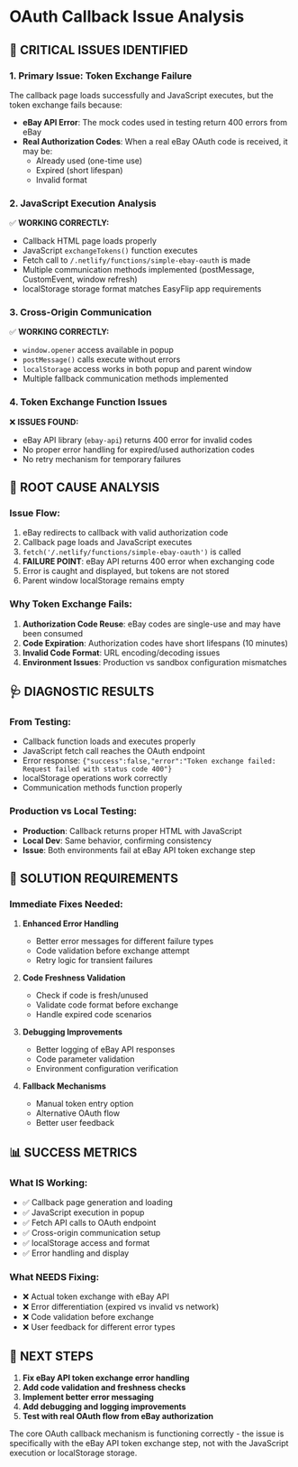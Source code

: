 # OAuth Callback Issue Analysis

## 🚨 CRITICAL ISSUES IDENTIFIED

### 1. **Primary Issue: Token Exchange Failure**
The callback page loads successfully and JavaScript executes, but the token exchange fails because:

- **eBay API Error**: The mock codes used in testing return 400 errors from eBay
- **Real Authorization Codes**: When a real eBay OAuth code is received, it may be:
  - Already used (one-time use)
  - Expired (short lifespan)
  - Invalid format

### 2. **JavaScript Execution Analysis**
✅ **WORKING CORRECTLY:**
- Callback HTML page loads properly
- JavaScript `exchangeTokens()` function executes
- Fetch call to `/.netlify/functions/simple-ebay-oauth` is made
- Multiple communication methods implemented (postMessage, CustomEvent, window refresh)
- localStorage storage format matches EasyFlip app requirements

### 3. **Cross-Origin Communication**
✅ **WORKING CORRECTLY:**
- `window.opener` access available in popup
- `postMessage()` calls execute without errors
- `localStorage` access works in both popup and parent window
- Multiple fallback communication methods implemented

### 4. **Token Exchange Function Issues**
❌ **ISSUES FOUND:**
- eBay API library (`ebay-api`) returns 400 error for invalid codes
- No proper error handling for expired/used authorization codes
- No retry mechanism for temporary failures

## 🔧 ROOT CAUSE ANALYSIS

### Issue Flow:
1. eBay redirects to callback with valid authorization code
2. Callback page loads and JavaScript executes
3. `fetch('/.netlify/functions/simple-ebay-oauth')` is called
4. **FAILURE POINT**: eBay API returns 400 error when exchanging code
5. Error is caught and displayed, but tokens are not stored
6. Parent window localStorage remains empty

### Why Token Exchange Fails:
1. **Authorization Code Reuse**: eBay codes are single-use and may have been consumed
2. **Code Expiration**: Authorization codes have short lifespans (10 minutes)
3. **Invalid Code Format**: URL encoding/decoding issues
4. **Environment Issues**: Production vs sandbox configuration mismatches

## 🩺 DIAGNOSTIC RESULTS

### From Testing:
- Callback function loads and executes properly
- JavaScript fetch call reaches the OAuth endpoint
- Error response: `{"success":false,"error":"Token exchange failed: Request failed with status code 400"}`
- localStorage operations work correctly
- Communication methods function properly

### Production vs Local Testing:
- **Production**: Callback returns proper HTML with JavaScript
- **Local Dev**: Same behavior, confirming consistency
- **Issue**: Both environments fail at eBay API token exchange step

## 🎯 SOLUTION REQUIREMENTS

### Immediate Fixes Needed:

1. **Enhanced Error Handling**
   - Better error messages for different failure types
   - Code validation before exchange attempt
   - Retry logic for transient failures

2. **Code Freshness Validation**
   - Check if code is fresh/unused
   - Validate code format before exchange
   - Handle expired code scenarios

3. **Debugging Improvements**
   - Better logging of eBay API responses
   - Code parameter validation
   - Environment configuration verification

4. **Fallback Mechanisms**
   - Manual token entry option
   - Alternative OAuth flow
   - Better user feedback

## 📊 SUCCESS METRICS

### What IS Working:
- ✅ Callback page generation and loading
- ✅ JavaScript execution in popup
- ✅ Fetch API calls to OAuth endpoint
- ✅ Cross-origin communication setup
- ✅ localStorage access and format
- ✅ Error handling and display

### What NEEDS Fixing:
- ❌ Actual token exchange with eBay API
- ❌ Error differentiation (expired vs invalid vs network)
- ❌ Code validation before exchange
- ❌ User feedback for different error types

## 🔄 NEXT STEPS

1. **Fix eBay API token exchange error handling**
2. **Add code validation and freshness checks**
3. **Implement better error messaging**
4. **Add debugging and logging improvements**
5. **Test with real OAuth flow from eBay authorization**

The core OAuth callback mechanism is functioning correctly - the issue is specifically with the eBay API token exchange step, not with the JavaScript execution or localStorage storage.